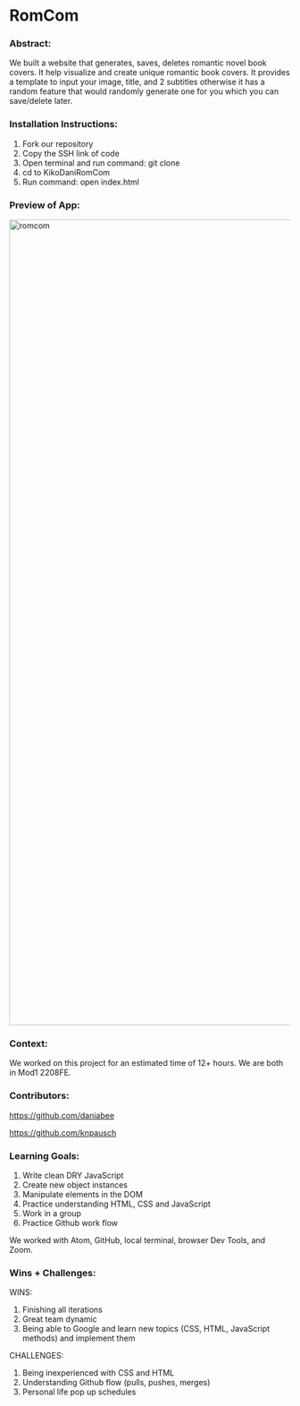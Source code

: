 # RomCom  

### Abstract:
[//]: <> (Briefly describe what you built and its features. What problem is the app solving? How does this application solve that problem?)
We built a website that generates, saves, deletes romantic novel book covers. It help visualize and create unique romantic book covers. It provides a template
to input your image, title, and 2 subtitles otherwise it has a random feature that would randomly generate one for you which you can save/delete later.

### Installation Instructions:
[//]: <> (What steps does a person have to take to get your app cloned down and running?)
1. Fork our repository
1. Copy the SSH link of code
1. Open terminal and run command: git clone <SSH link>
1. cd to KikoDaniRomCom
1. Run command: open index.html

### Preview of App:
[//]: <> (Provide ONE gif or screenshot of your application - choose the "coolest" piece of functionality to show off.)
<img width="1440" alt="romcom" src="https://user-images.githubusercontent.com/19957834/188330538-2fe6a062-1388-477e-a956-2d4b67fe5215.png">


### Context:
[//]: <> (Give some context for the project here. How long did you have to work on it? How far into the Turing program are you?)
We worked on this project for an estimated time of 12+ hours. We are both in Mod1 2208FE.

### Contributors:
[//]: <> (Who worked on this application? Link to their GitHubs.)
https://github.com/daniabee

https://github.com/knpausch

### Learning Goals:
[//]: <> (What were the learning goals of this project? What tech did you work with?)
1. Write clean DRY JavaScript
1. Create new object instances
1. Manipulate elements in the DOM
1. Practice understanding HTML, CSS and JavaScript
1. Work in a group
1. Practice Github work flow

We worked with Atom, GitHub, local terminal, browser Dev Tools, and Zoom.

### Wins + Challenges:
[//]: <> (What are 2-3 wins you have from this project? What were some challenges you faced - and how did you get over them?)
WINS:
1. Finishing all iterations
1. Great team dynamic
1. Being able to Google and learn new topics (CSS, HTML, JavaScript methods) and implement them

CHALLENGES:
1. Being inexperienced with CSS and HTML
1. Understanding Github flow (pulls, pushes, merges)
1. Personal life pop up schedules

